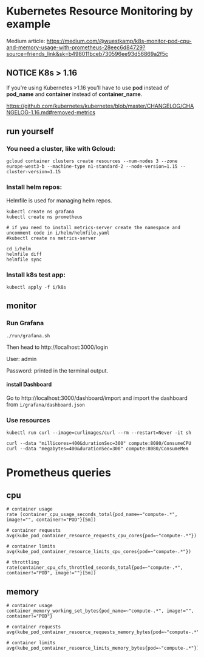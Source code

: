 # Kubernetes Resource Monitoring by example

Medium article: https://medium.com/@wuestkamp/k8s-monitor-pod-cpu-and-memory-usage-with-prometheus-28eec6d84729?source=friends_link&sk=b498011bceb730596ee93d56869a2f5c


## NOTICE K8s > 1.16
If you’re using Kubernetes >1.16 you’ll have to use **pod** instead of **pod_name** and **container** instead of **container_name**.

https://github.com/kubernetes/kubernetes/blob/master/CHANGELOG/CHANGELOG-1.16.md#removed-metrics


## run yourself

### You need a cluster, like with Gcloud:
```
gcloud container clusters create resources --num-nodes 3 --zone europe-west3-b --machine-type n1-standard-2 --node-version=1.15 --cluster-version=1.15
```

### Install helm repos:
Helmfile is used for managing helm repos.
```
kubectl create ns grafana
kubectl create ns prometheus

# if you need to install metrics-server create the namespace and uncomment code in i/helm/helmfile.yaml
#kubectl create ns metrics-server

cd i/helm
helmfile diff
helmfile sync
```

### Install k8s test app:
```
kubectl apply -f i/k8s
```


## monitor

### Run Grafana
```
./run/grafana.sh
```
Then head to http://localhost:3000/login

User: admin

Password: printed in the terminal output.

#### install Dashboard
Go to http://localhost:3000/dashboard/import and import the dashboard from `i/grafana/dashboard.json`


### Use resources
```
kubectl run curl --image=curlimages/curl --rm --restart=Never -it sh

curl --data "millicores=400&durationSec=300" compute:8080/ConsumeCPU
curl --data "megabytes=400&durationSec=300" compute:8080/ConsumeMem
```


# Prometheus queries

## cpu
```
# container usage
rate (container_cpu_usage_seconds_total{pod_name=~"compute-.*", image!="", container!="POD"}[5m])

# container requests
avg(kube_pod_container_resource_requests_cpu_cores{pod=~"compute-.*"})

# container limits
avg(kube_pod_container_resource_limits_cpu_cores{pod=~"compute-.*"})

# throttling
rate(container_cpu_cfs_throttled_seconds_total{pod=~"compute-.*", container!="POD", image!=""}[5m])
```

## memory
```
# container usage
container_memory_working_set_bytes{pod_name=~"compute-.*", image!="", container!="POD"}

# container requests
avg(kube_pod_container_resource_requests_memory_bytes{pod=~"compute-.*"})

# container limits
avg(kube_pod_container_resource_limits_memory_bytes{pod=~"compute-.*"})
```
